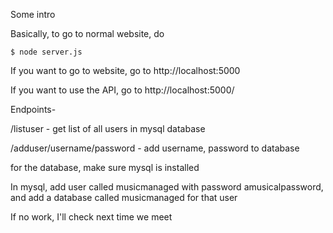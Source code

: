 Some intro

Basically, to go to normal website, do

```
$ node server.js
```

If you want to go to website, go to http://localhost:5000

If you want to use the API, go to http://localhost:5000/<endpoint>

Endpoints-

/listuser - get list of all users in mysql database

/adduser/username/password - add username, password to database

for the database, make sure mysql is installed

In mysql, add user called musicmanaged with password amusicalpassword, and add a database called musicmanaged for that user

If no work, I'll check next time we meet